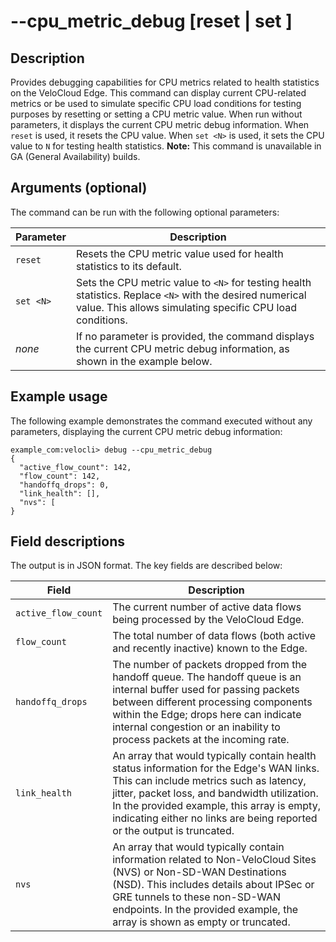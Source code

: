 # --cpu_metric_debug [reset | set <N>]

## Description
Provides debugging capabilities for CPU metrics related to health statistics on the VeloCloud Edge. This command can display current CPU-related metrics or be used to simulate specific CPU load conditions for testing purposes by resetting or setting a CPU metric value.
When run without parameters, it displays the current CPU metric debug information.
When `reset` is used, it resets the CPU value.
When `set <N>` is used, it sets the CPU value to `N` for testing health statistics.
**Note:** This command is unavailable in GA (General Availability) builds.

## Arguments (optional)
The command can be run with the following optional parameters:

| Parameter | Description |
|---|---|
| `reset` | Resets the CPU metric value used for health statistics to its default. |
| `set <N>` | Sets the CPU metric value to `<N>` for testing health statistics. Replace `<N>` with the desired numerical value. This allows simulating specific CPU load conditions. |
| *none* | If no parameter is provided, the command displays the current CPU metric debug information, as shown in the example below. |

## Example usage
The following example demonstrates the command executed without any parameters, displaying the current CPU metric debug information:
```
example_com:velocli> debug --cpu_metric_debug
{
  "active_flow_count": 142,
  "flow_count": 142,
  "handoffq_drops": 0,
  "link_health": [],
  "nvs": [
}
```

## Field descriptions
The output is in JSON format. The key fields are described below:

| Field | Description |
|---|---|
| `active_flow_count` | The current number of active data flows being processed by the VeloCloud Edge. |
| `flow_count` | The total number of data flows (both active and recently inactive) known to the Edge. |
| `handoffq_drops` | The number of packets dropped from the handoff queue. The handoff queue is an internal buffer used for passing packets between different processing components within the Edge; drops here can indicate internal congestion or an inability to process packets at the incoming rate. |
| `link_health` | An array that would typically contain health status information for the Edge's WAN links. This can include metrics such as latency, jitter, packet loss, and bandwidth utilization. In the provided example, this array is empty, indicating either no links are being reported or the output is truncated. |
| `nvs` | An array that would typically contain information related to Non-VeloCloud Sites (NVS) or Non-SD-WAN Destinations (NSD). This includes details about IPSec or GRE tunnels to these non-SD-WAN endpoints. In the provided example, the array is shown as empty or truncated. |